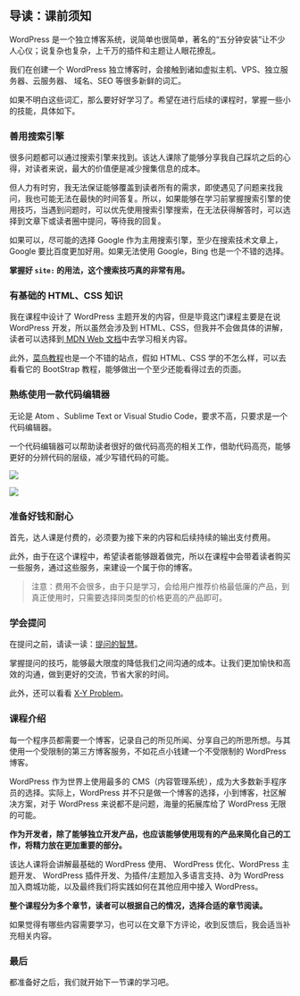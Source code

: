 ## 导读：课前须知

WordPress 是一个独立博客系统，说简单也很简单，著名的“五分钟安装”让不少人心仪；说复杂也复杂，上千万的插件和主题让人眼花撩乱。

我们在创建一个 WordPress 独立博客时，会接触到诸如虚拟主机、VPS、独立服务器、云服务器、 域名、SEO 等很多新鲜的词汇。

如果不明白这些词汇，那么要好好学习了。希望在进行后续的课程时，掌握一些小的技能，具体如下。

### 善用搜索引擎

很多问题都可以通过搜索引擎来找到。该达人课除了能够分享我自己踩坑之后的心得，对读者来说，最大的价值便是减少搜集信息的成本。

但人力有时穷，我无法保证能够覆盖到读者所有的需求，即使遇见了问题来找我问，我也可能无法在最快的时间答复。所以，如果能够在学习前掌握搜索引擎的使用技巧，当遇到问题时，可以优先使用搜索引擎搜索，在无法获得解答时，可以选择到文章下或读者圈中提问，等待我的回复。

如果可以，尽可能的选择 Google 作为主用搜索引擎，至少在搜索技术文章上，Google 要比百度更加好用。如果无法使用 Google，Bing 也是一个不错的选择。

**掌握好 `site:` 的用法，这个搜索技巧真的非常有用。**

### 有基础的 HTML、CSS 知识

我在课程中设计了 WordPress 主题开发的内容，但是毕竟这门课程主要是在说 WordPress 开发，所以虽然会涉及到 HTML、CSS，但我并不会做具体的讲解，读者可以选择到[ MDN Web 文档](https://developer.mozilla.org/zh-CN/)中去学习相关内容。

此外，[菜鸟教程](http://www.runoob.com/)也是一个不错的站点，假如 HTML、CSS 学的不怎么样，可以去看看它的 BootStrap 教程，能够做出一个至少还能看得过去的页面。

### 熟练使用一款代码编辑器

无论是 Atom 、Sublime Text or Visual Studio Code，要求不高，只要求是一个代码编辑器。

一个代码编辑器可以帮助读者很好的做代码高亮的相关工作，借助代码高亮，能够更好的分辨代码的层级，减少写错代码的可能。

![](https://ws4.sinaimg.cn/large/006tNc79gy1flhs6w7tsoj30fh07nweq.jpg)

![](https://ws4.sinaimg.cn/large/006tNc79gy1flhs74j7ezj30mk0cr0t2.jpg)

### 准备好钱和耐心

首先，达人课是付费的，必须要为接下来的内容和后续持续的输出支付费用。

此外，由于在这个课程中，希望读者能够跟着做完，所以在课程中会带着读者购买一些服务，通过这些服务，来建设一个属于你的博客。

>注意：费用不会很多，由于只是学习，会给用户推荐价格最低廉的产品，到真正使用时，只需要选择同类型的价格更高的产品即可。

### 学会提问

在提问之前，请读一读：[提问的智慧](http://www.dianbo.org/9238/stone/tiwendezhihui.htm)。

掌握提问的技巧，能够最大限度的降低我们之间沟通的成本。让我们更加愉快和高效的沟通，做到更好的交流，节省大家的时间。

此外，还可以看看 [X-Y Problem](https://coolshell.cn/articles/10804.html)。

### 课程介绍

每一个程序员都需要一个博客，记录自己的所见所闻、分享自己的所思所想。与其使用一个受限制的第三方博客服务，不如花点小钱建一个不受限制的 WordPress 博客。

WordPress 作为世界上使用最多的 CMS（内容管理系统），成为大多数新手程序员的选择。实际上，WordPress 并不只是做一个博客的选择，小到博客，社区解决方案，对于 WordPress 来说都不是问题，海量的拓展库给了 WordPress 无限的可能。

**作为开发者，除了能够独立开发产品，也应该能够使用现有的产品来简化自己的工作，将精力放在更加重要的部分。**
 
该达人课将会讲解最基础的 WordPress 使用、 WordPress 优化、WordPress 主题开发、 WordPress 插件开发、为插件/主题加入多语言支持、∂为 WordPress 加入商城功能，以及最终我们将实践如何在其他应用中接入 WordPress。

**整个课程分为多个章节，读者可以根据自己的情况，选择合适的章节阅读。**

如果觉得有哪些内容需要学习，也可以在文章下方评论，收到反馈后，我会适当补充相关内容。

### 最后

都准备好之后，我们就开始下一节课的学习吧。
